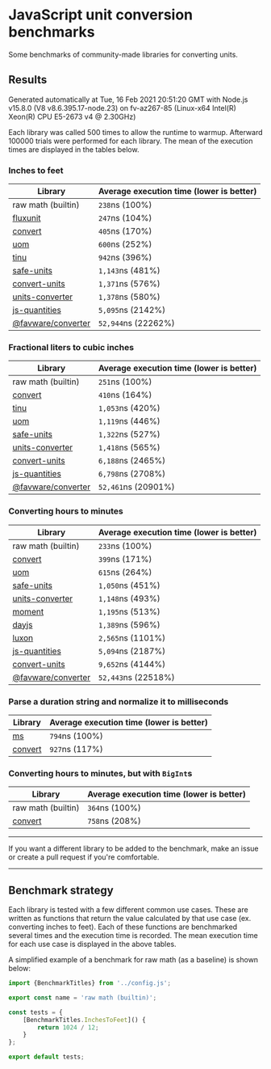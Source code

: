 # JavaScript unit conversion benchmarks

Some benchmarks of community-made libraries for converting units.

## Results

<!-- beginblock(results) -->

Generated automatically at Tue, 16 Feb 2021 20:51:20 GMT with Node.js v15.8.0 (V8 v8.6.395.17-node.23) on fv-az267-85 (Linux-x64 Intel(R) Xeon(R) CPU E5-2673 v4 @ 2.30GHz)

Each library was called 500 times to allow the runtime to warmup.
Afterward 100000 trials were performed for each library.
The mean of the execution times are displayed in the tables below.

### Inches to feet

| Library                                                            | Average execution time (lower is better) |
| ------------------------------------------------------------------ | ---------------------------------------- |
| raw math (builtin)                                                 | `238`ns (100%)                           |
| [fluxunit](https://npmjs.com/package/fluxunit)                     | `247`ns (104%)                           |
| [convert](https://npmjs.com/package/convert)                       | `405`ns (170%)                           |
| [uom](https://npmjs.com/package/uom)                               | `600`ns (252%)                           |
| [tinu](https://npmjs.com/package/tinu)                             | `942`ns (396%)                           |
| [safe-units](https://npmjs.com/package/safe-units)                 | `1,143`ns (481%)                         |
| [convert-units](https://npmjs.com/package/convert-units)           | `1,371`ns (576%)                         |
| [units-converter](https://npmjs.com/package/units-converter)       | `1,378`ns (580%)                         |
| [js-quantities](https://npmjs.com/package/js-quantities)           | `5,095`ns (2142%)                        |
| [@favware/converter](https://npmjs.com/package/@favware/converter) | `52,944`ns (22262%)                      |

### Fractional liters to cubic inches

| Library                                                            | Average execution time (lower is better) |
| ------------------------------------------------------------------ | ---------------------------------------- |
| raw math (builtin)                                                 | `251`ns (100%)                           |
| [convert](https://npmjs.com/package/convert)                       | `410`ns (164%)                           |
| [tinu](https://npmjs.com/package/tinu)                             | `1,053`ns (420%)                         |
| [uom](https://npmjs.com/package/uom)                               | `1,119`ns (446%)                         |
| [safe-units](https://npmjs.com/package/safe-units)                 | `1,322`ns (527%)                         |
| [units-converter](https://npmjs.com/package/units-converter)       | `1,418`ns (565%)                         |
| [convert-units](https://npmjs.com/package/convert-units)           | `6,188`ns (2465%)                        |
| [js-quantities](https://npmjs.com/package/js-quantities)           | `6,798`ns (2708%)                        |
| [@favware/converter](https://npmjs.com/package/@favware/converter) | `52,461`ns (20901%)                      |

### Converting hours to minutes

| Library                                                            | Average execution time (lower is better) |
| ------------------------------------------------------------------ | ---------------------------------------- |
| raw math (builtin)                                                 | `233`ns (100%)                           |
| [convert](https://npmjs.com/package/convert)                       | `399`ns (171%)                           |
| [uom](https://npmjs.com/package/uom)                               | `615`ns (264%)                           |
| [safe-units](https://npmjs.com/package/safe-units)                 | `1,050`ns (451%)                         |
| [units-converter](https://npmjs.com/package/units-converter)       | `1,148`ns (493%)                         |
| [moment](https://npmjs.com/package/moment)                         | `1,195`ns (513%)                         |
| [dayjs](https://npmjs.com/package/dayjs)                           | `1,389`ns (596%)                         |
| [luxon](https://npmjs.com/package/luxon)                           | `2,565`ns (1101%)                        |
| [js-quantities](https://npmjs.com/package/js-quantities)           | `5,094`ns (2187%)                        |
| [convert-units](https://npmjs.com/package/convert-units)           | `9,652`ns (4144%)                        |
| [@favware/converter](https://npmjs.com/package/@favware/converter) | `52,443`ns (22518%)                      |

### Parse a duration string and normalize it to milliseconds

| Library                                      | Average execution time (lower is better) |
| -------------------------------------------- | ---------------------------------------- |
| [ms](https://npmjs.com/package/ms)           | `794`ns (100%)                           |
| [convert](https://npmjs.com/package/convert) | `927`ns (117%)                           |

### Converting hours to minutes, but with `BigInt`s

| Library                                      | Average execution time (lower is better) |
| -------------------------------------------- | ---------------------------------------- |
| raw math (builtin)                           | `364`ns (100%)                           |
| [convert](https://npmjs.com/package/convert) | `758`ns (208%)                           |

<!-- endblock(results) -->

---

If you want a different library to be added to the benchmark, make an issue or create a pull request if you're comfortable.

---

## Benchmark strategy

Each library is tested with a few different common use cases.
These are written as functions that return the value calculated by that use case (ex. converting inches to feet).
Each of these functions are benchmarked several times and the execution time is recorded.
The mean execution time for each use case is displayed in the above tables.

A simplified example of a benchmark for raw math (as a baseline) is shown below:

```js
import {BenchmarkTitles} from '../config.js';

export const name = 'raw math (builtin)';

const tests = {
	[BenchmarkTitles.InchesToFeet]() {
		return 1024 / 12;
	}
};

export default tests;
```
